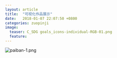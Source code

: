 ```yaml
---
layout: article
title:  "可视化作品展示"
date:   2018-01-07 22:07:50 +0800
categories: zuopinji
image:
  teaser: C_SDG goals_icons-individual-RGB-01.png
  feature:
---
```

![paiban-1.png](https://i.loli.net/2018/01/07/5a523d1498b8e.png)

